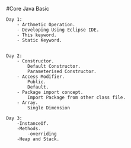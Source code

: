 #Core Java Basic

	Day 1:
		- Arthmetic Operation.
		- Developing Using Eclipse IDE.
		- This keyword.
		- Static Keyword.
		
		
	Day 2:
		- Constructor.
			Default Constructor.
			Parameterised Constructor.
		- Access Modifier.
			Public.
			Default.
		- Package import concept.
			Import Package from other class file.
		- Array.
			Single Dimension
			
	Day 3:
		-InstanceOf. 
		-Methods.
			-overriding
		-Heap and Stack.
			
				